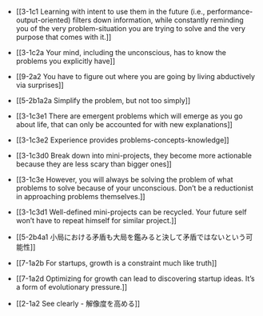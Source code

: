 - [[3-1c1 Learning with intent to use them in the future (i.e., performance-output-oriented) filters down information, while constantly reminding you of the very problem-situation you are trying to solve and the very purpose that comes with it.]]
- [[3-1c2a Your mind, including the unconscious, has to know the problems you explicitly have]]
- [[9-2a2 You have to figure out where you are going by living abductively via surprises]]
- [[5-2b1a2a Simplify the problem, but not too simply]]
- [[3-1c3e1 There are emergent problems which will emerge as you go about life, that can only be accounted for with new explanations]]
- [[3-1c3e2 Experience provides problems-concepts-knowledge]]

- [[3-1c3d0 Break down into mini-projects, they become more actionable because they are less scary than bigger ones]]
- [[3-1c3e However, you will always be solving the problem of what problems to solve because of your unconscious. Don’t be a reductionist in approaching problems themselves.]]

- [[3-1c3d1 Well-defined mini-projects can be recycled. Your future self won’t have to repeat himself for similar project.]]

- [[5-2b4a1 小局における矛盾も大局を鑑みると決して矛盾ではないという可能性]]

- [[7-1a2b For startups, growth is a constraint much like truth]]
- [[7-1a2d Optimizing for growth can lead to discovering startup ideas. It’s a form of evolutionary pressure.]]
- [[2-1a2 See clearly - 解像度を高める]]

